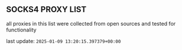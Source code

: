 ## SOCKS4 PROXY LIST

all proxies in this list were collected from open sources and tested for functionality

last update: `2025-01-09 13:20:15.397379+00:00`